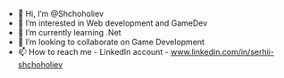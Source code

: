 - 👋 Hi, I’m @Shchoholiev
- 👀 I’m interested in Web development and GameDev
- 🌱 I’m currently learning .Net
- 💞️ I’m looking to collaborate on Game Development
- 📫 How to reach me - LinkedIn account - www.linkedin.com/in/serhii-shchoholiev

<!---
Shchoholiev/Shchoholiev is a ✨ special ✨ repository because its `README.md` (this file) appears on your GitHub profile.
You can click the Preview link to take a look at your changes.
--->
